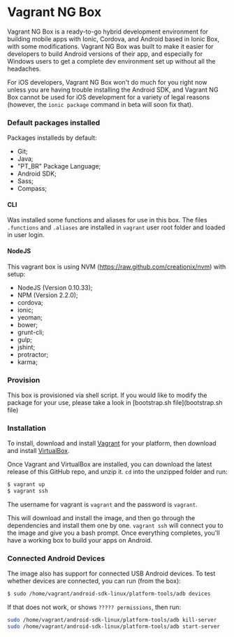 Vagrant NG Box
=============================


Vagrant NG Box is a ready-to-go hybrid development environment for building mobile apps with Ionic, Cordova, and Android based in Ionic Box, with some modifications. Vagrant NG Box was built to make it easier for developers to build Android versions of their app, and especially for Windows users to get a complete dev environment set up without all the headaches.

For iOS developers, Vagrant NG Box won't do much for you right now unless you are having trouble installing the Android SDK, and Vagrant NG Box cannot be used for iOS development for a variety of legal reasons (however, the `ionic package` command in beta will soon fix that).


### Default packages installed

Packages installeds by default:

- Git;
- Java;
- "PT_BR" Package Language;
- Android SDK;
- Sass;
- Compass;


#### CLI

Was installed some functions and aliases for use in this box. The files `.functions` and `.aliases` are installed in `vagrant` user root folder and loaded in user login.


#### NodeJS

This vagrant box is using NVM (https://raw.github.com/creationix/nvm) with setup:

- NodeJS (Version 0.10.33);
- NPM (Version 2.2.0);
- cordova;
- ionic;
- yeoman;
- bower;
- grunt-cli;
- gulp;
- jshint;
- protractor;
- karma;


### Provision

This box is provisioned via shell script. If you would like to modify the package for your use, please take a look in [bootstrap.sh file](bootstrap.sh file)


### Installation

To install, download and install [Vagrant](https://www.vagrantup.com/downloads.html) for your platform, then download and install [VirtualBox](http://virtualbox.org/).

Once Vagrant and VirtualBox are installed, you can download the latest release of this GitHub repo, and unzip it. `cd` into the unzipped folder and run:

```bash
$ vagrant up
$ vagrant ssh
```

The username for vagrant is `vagrant` and the password is `vagrant`.

This will download and install the image, and then go through the dependencies and install them one by one. `vagrant ssh` will connect you to the image and give you a bash prompt. Once everything completes, you'll have a working box to build your apps on Android.

### Connected Android Devices

The image also has support for connected USB Android devices. To test whether devices are connected, you can run (from the box):

```bash
$ sudo /home/vagrant/android-sdk-linux/platform-tools/adb devices
```

If that does not work, or shows `????? permissions`, then run:

```bash
sudo /home/vagrant/android-sdk-linux/platform-tools/adb kill-server
sudo /home/vagrant/android-sdk-linux/platform-tools/adb start-server
```
